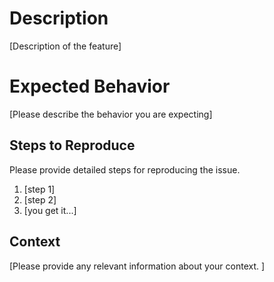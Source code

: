 # Description

[Description of the feature]

# Expected Behavior

[Please describe the behavior you are expecting]

## Steps to Reproduce

Please provide detailed steps for reproducing the issue.

1. [step 1]
2. [step 2]
3. [you get it...]

## Context

[Please provide any relevant information about your context. ]
